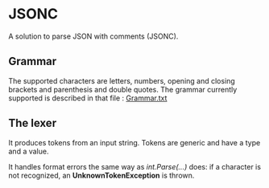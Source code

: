 # JSONC

A solution to parse JSON with comments (JSONC).

## Grammar

The supported characters are letters, numbers, opening and closing brackets and parenthesis and double quotes.
The grammar currently supported is described in that file : [Grammar.txt](./Core/Lexicon/Grammar.txt)


## The lexer

It produces tokens from an input string. Tokens are generic and have a type and a value.

It handles format errors the same way as *int.Parse(...)* does: if a character is not recognized, an **UnknownTokenException** is thrown.